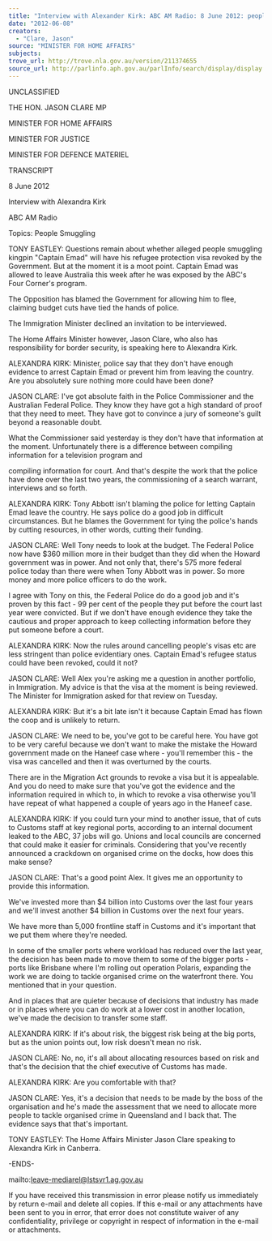 ```yaml
---
title: "Interview with Alexander Kirk: ABC AM Radio: 8 June 2012: people smuggling"
date: "2012-06-08"
creators:
  - "Clare, Jason"
source: "MINISTER FOR HOME AFFAIRS"
subjects:
trove_url: http://trove.nla.gov.au/version/211374655
source_url: http://parlinfo.aph.gov.au/parlInfo/search/display/display.w3p;query=Id%3A%22media/pressrel/1698044%22
---
```


 UNCLASSIFIED 

 

 THE HON. JASON CLARE MP 

 MINISTER FOR HOME AFFAIRS 

 MINISTER FOR JUSTICE 

 MINISTER FOR DEFENCE MATERIEL 

 TRANSCRIPT 

 8 June 2012 

 Interview with Alexandra Kirk 

 ABC AM Radio 

 Topics: People Smuggling 

 

 TONY EASTLEY:    Questions remain about whether alleged people smuggling kingpin "Captain  Emad" will have his refugee protection visa revoked by the Government. But at the moment it is a  moot point. Captain Emad was allowed to leave Australia this week after he was exposed by the  ABC's Four Corner's program.   

 The Opposition has blamed the Government for allowing him to flee, claiming budget cuts have tied  the hands of police.   

 The Immigration Minister declined an invitation to be interviewed.    

 The Home Affairs Minister however, Jason Clare, who also has responsibility for border security, is  speaking here to Alexandra Kirk. 

 ALEXANDRA KIRK: Minister, police say that they don't have enough evidence to arrest Captain Emad  or prevent him from leaving the country. Are you absolutely sure nothing more could have been  done? 

 JASON CLARE:      I've got absolute faith in the Police Commissioner and the Australian Federal  Police. They know they have got a high standard of proof that they need to meet. They have got to  convince a jury of someone's guilt beyond a reasonable doubt.    

 What the Commissioner said yesterday is they don't have that information at the moment.  Unfortunately there is a difference between compiling information for a television program and 

 compiling information for court. And that's despite the work that the police have done over the last  two years, the commissioning of a search warrant, interviews and so forth.  

 ALEXANDRA KIRK: Tony Abbott isn't blaming the police for letting Captain Emad leave the country.  He says police do a good job in difficult circumstances. But he blames the Government for tying the  police's hands by cutting resources, in other words, cutting their funding.  

 JASON CLARE:       Well Tony needs to look at the budget. The Federal Police now have $360 million  more in their budget than they did when the Howard government was in power. And not only that,  there's 575 more federal police today than there were when Tony Abbott was in power. So more  money and more police officers to do the work.    

 I agree with Tony on this, the Federal Police do do a good job and it's proven by this fact - 99 per  cent of the people they put before the court last year were convicted. But if we don't have enough  evidence they take the cautious and proper approach to keep collecting information before they put  someone before a court.  

 ALEXANDRA KIRK: Now the rules around cancelling people's visas etc are less stringent than police  evidentiary ones. Captain Emad's refugee status could have been revoked, could it not?  

 JASON CLARE:       Well Alex you're asking me a question in another portfolio, in Immigration. My  advice is that the visa at the moment is being reviewed. The Minister for Immigration asked for that  review on Tuesday. 

 ALEXANDRA KIRK: But it's a bit late isn't it because Captain Emad has flown the coop and is unlikely  to return. 

 JASON CLARE:      We need to be, you've got to be careful here. You have got to be very careful  because we don't want to make the mistake the Howard government made on the Haneef case  where - you'll remember this - the visa was cancelled and then it was overturned by the courts.    

 There are in the Migration Act grounds to revoke a visa but it is appealable. And you do need to  make sure that you've got the evidence and the information required in which to, in which to revoke  a visa otherwise you'll have repeat of what happened a couple of years ago in the Haneef case.  

 ALEXANDRA KIRK: If you could turn your mind to another issue, that of cuts to Customs staff at key  regional ports, according to an internal document leaked to the ABC, 37 jobs will go. Unions and  local councils are concerned that could make it easier for criminals. Considering that you've recently  announced a crackdown on organised crime on the docks, how does this make sense? 

 JASON CLARE:      That's a good point Alex. It gives me an opportunity to provide this information.    

 We've invested more than $4 billion into Customs over the last four years and we'll invest another  $4 billion in Customs over the next four years.    

 We have more than 5,000 frontline staff in Customs and it's important that we put them where  they're needed.    

 In some of the smaller ports where workload has reduced over the last year, the decision has been  made to move them to some of the bigger ports - ports like Brisbane where I'm rolling out operation  Polaris, expanding the work we are doing to tackle organised crime on the waterfront there. You  mentioned that in your question.    

 And in places that are quieter because of decisions that industry has made or in places where you  can do work at a lower cost in another location, we've made the decision to transfer some staff.  

 ALEXANDRA KIRK: If it's about risk, the biggest risk being at the big ports, but as the union points  out, low risk doesn't mean no risk.  

 JASON CLARE:       No, no, it's all about allocating resources based on risk and that's the decision that  the chief executive of Customs has made.  

 ALEXANDRA KIRK: Are you comfortable with that? 

 JASON CLARE:      Yes, it's a decision that needs to be made by the boss of the organisation and he's  made the assessment that we need to allocate more people to tackle organised crime in Queensland  and I back that. The evidence says that that's important.  

 TONY EASTLEY:    The Home Affairs Minister Jason Clare speaking to Alexandra Kirk in Canberra.  

 

 -ENDS- 

 mailto:leave-mediarel@lstsvr1.ag.gov.au 

 

 

 If you have received this transmission in error please  notify us immediately by return e-mail and delete all  copies. If this e-mail or any attachments have been sent  to you in error, that error does not constitute waiver  of any confidentiality, privilege or copyright in respect  of information in the e-mail or attachments. 

 

